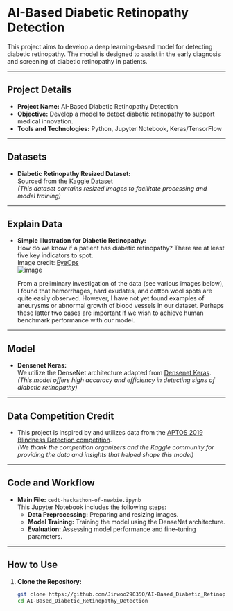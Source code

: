 # AI-Based Diabetic Retinopathy Detection

This project aims to develop a deep learning-based model for detecting diabetic retinopathy. The model is designed to assist in the early diagnosis and screening of diabetic retinopathy in patients.

---

## Project Details

- **Project Name:** AI-Based Diabetic Retinopathy Detection
- **Objective:** Develop a model to detect diabetic retinopathy to support medical innovation.
- **Tools and Technologies:** Python, Jupyter Notebook, Keras/TensorFlow

---

## Datasets

- **Diabetic Retinopathy Resized Dataset:**  
  Sourced from the [Kaggle Dataset](https://www.kaggle.com/datasets/tanlikesmath/diabetic-retinopathy-resized)  
  *(This dataset contains resized images to facilitate processing and model training)*

---

## Explain Data

- **Simple Illustration for Diabetic Retinopathy:**  
  How do we know if a patient has diabetic retinopathy? There are at least five key indicators to spot.  
  Image credit: [EyeOps](https://www.eyeops.com/)  
  ![image](https://github.com/user-attachments/assets/18afc44e-c4e8-4815-bbfa-e301a1214b25)

  From a preliminary investigation of the data (see various images below), I found that hemorrhages, hard exudates, and cotton wool spots are quite easily observed. However, I have not yet found examples of aneurysms or abnormal growth of blood vessels in our dataset. Perhaps these latter two cases are important if we wish to achieve human benchmark performance with our model.

---

## Model

- **Densenet Keras:**  
  We utilize the DenseNet architecture adapted from [Densenet Keras](https://www.kaggle.com/datasets/xhlulu/densenet-keras).  
  *(This model offers high accuracy and efficiency in detecting signs of diabetic retinopathy)*

---

## Data Competition Credit

- This project is inspired by and utilizes data from the [APTOS 2019 Blindness Detection competition](https://www.kaggle.com/competitions/aptos2019-blindness-detection).  
  *(We thank the competition organizers and the Kaggle community for providing the data and insights that helped shape this model)*

---

## Code and Workflow

- **Main File:** `cedt-hackathon-of-newbie.ipynb`  
  This Jupyter Notebook includes the following steps:
  - **Data Preprocessing:** Preparing and resizing images.
  - **Model Training:** Training the model using the DenseNet architecture.
  - **Evaluation:** Assessing model performance and fine-tuning parameters.

---

## How to Use

1. **Clone the Repository:**
   ```bash
   git clone https://github.com/Jinwoo290350/AI-Based_Diabetic_Retinopathy_Detection.git
   cd AI-Based_Diabetic_Retinopathy_Detection
